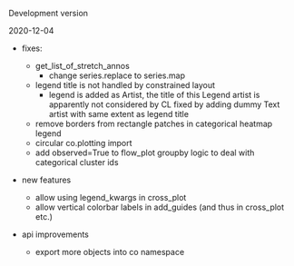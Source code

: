 Development version

2020-12-04

- fixes:
  - get_list_of_stretch_annos
     - change series.replace to series.map
   - legend title is not handled by constrained layout
     - legend is added as Artist, the title of this Legend artist is apparently not considered by CL
        fixed by adding dummy Text artist with same extent as legend title
   - remove borders from rectangle patches in categorical heatmap legend
   - circular co.plotting import
  - add observed=True to flow_plot groupby logic to deal with categorical cluster ids

- new features
    - allow using legend_kwargs in cross_plot
    - allow vertical colorbar labels in add_guides (and thus in cross_plot etc.)

- api improvements
    - export more objects into co namespace

